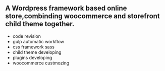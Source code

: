 ## A Wordpress framework based online store,combinding woocommerce and storefront child theme together.
* code revision
* gulp automatic workflow
* css framework sass
* child theme developing
* plugins developing
* woocommerce custmozing 
